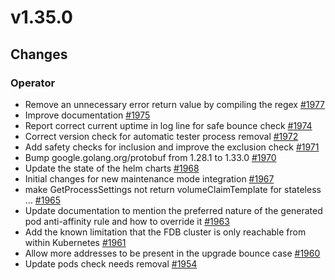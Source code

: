 # v1.35.0

## Changes

### Operator

* Remove an unnecessary error return value by compiling the regex [#1977](https://github.com/FoundationDB/fdb-kubernetes-operator/pull/1977)
* Improve documentation [#1975](https://github.com/FoundationDB/fdb-kubernetes-operator/pull/1975)
* Report correct current uptime in log line for safe bounce check [#1974](https://github.com/FoundationDB/fdb-kubernetes-operator/pull/1974)
* Correct version check for automatic tester process removal [#1972](https://github.com/FoundationDB/fdb-kubernetes-operator/pull/1972)
* Add safety checks for inclusion and improve the exclusion check [#1971](https://github.com/FoundationDB/fdb-kubernetes-operator/pull/1971)
* Bump google.golang.org/protobuf from 1.28.1 to 1.33.0 [#1970](https://github.com/FoundationDB/fdb-kubernetes-operator/pull/1970)
* Update the state of the helm charts [#1968](https://github.com/FoundationDB/fdb-kubernetes-operator/pull/1968)
* Initial changes for new maintenance mode integration [#1967](https://github.com/FoundationDB/fdb-kubernetes-operator/pull/1967)
* make GetProcessSettings not return volumeClaimTemplate for stateless … [#1965](https://github.com/FoundationDB/fdb-kubernetes-operator/pull/1965)
* Update documentation to mention the preferred nature of the generated pod anti-affinity rule and how to override it [#1963](https://github.com/FoundationDB/fdb-kubernetes-operator/pull/1963)
* Add the known limitation that the FDB cluster is only reachable from within Kubernetes [#1961](https://github.com/FoundationDB/fdb-kubernetes-operator/pull/1961)
* Allow more addresses to be present in the upgrade bounce case [#1960](https://github.com/FoundationDB/fdb-kubernetes-operator/pull/1960)
* Update pods check needs removal [#1954](https://github.com/FoundationDB/fdb-kubernetes-operator/pull/1954)
